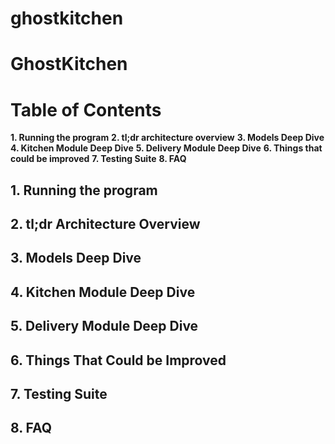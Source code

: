 # ghostkitchen

# GhostKitchen

# Table of Contents

**1. Running the program**
**2. tl;dr architecture overview**
**3. Models Deep Dive**
**4. Kitchen Module Deep Dive**
**5. Delivery Module Deep Dive**
**6. Things that could be improved**
**7. Testing Suite**
**8. FAQ**


## 1. Running the program

## 2. tl;dr Architecture Overview

## 3. Models Deep Dive

## 4. Kitchen Module Deep Dive

## 5. Delivery Module Deep Dive

## 6. Things That Could be Improved

## 7. Testing Suite

## 8. FAQ
